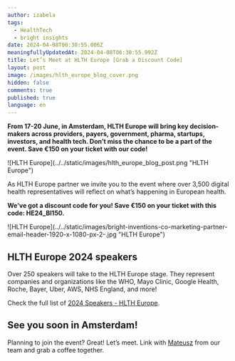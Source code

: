 ```yaml
---
author: izabela
tags:
  - HealthTech
  - bright insights
date: 2024-04-08T06:30:55.006Z
meaningfullyUpdatedAt: 2024-04-08T06:30:55.992Z
title: Let’s Meet at HLTH Europe [Grab a Discount Code]
layout: post
image: /images/hlth_europe_blog_cover.png
hidden: false
comments: true
published: true
language: en
---
```

**From 17-20 June, in Amsterdam, HLTH Europe will bring key decision-makers across providers, payers, government, pharma, startups, investors, and health tech. Don’t miss the chance to be a part of the event. Save €150 on your ticket with our code!**

<div className="image">![HLTH Europe](../../static/images/hlth_europe_blog_post.png "HLTH Europe")</div>

As HLTH Europe partner we invite you to the event where over 3,500 digital health representatives will reflect on what’s happening in European health.

**We’ve got a discount code for you! Save €150 on your ticket with this code: HE24_BI150.**

<div className="image">![HLTH Europe](../../static/images/bright-inventions-co-marketing-partner-email-header-1920-x-1080-px-2-.jpg "HLTH Europe")</div>

## HLTH Europe 2024 speakers

Over 250 speakers will take to the HLTH Europe stage. They represent companies and organizations like the WHO, Mayo Clinic, Google Health, Roche, Bayer, Uber, AWS, NHS England, and more!

Check the full list of [2024 Speakers - HLTH Europe](https://europe.hlth.com/speakers).

## See you soon in Amsterdam!

Planning to join the event? Great! Let’s meet. Link with [Mateusz](https://www.linkedin.com/in/klimczak-mateusz/) from our team and grab a coffee together.